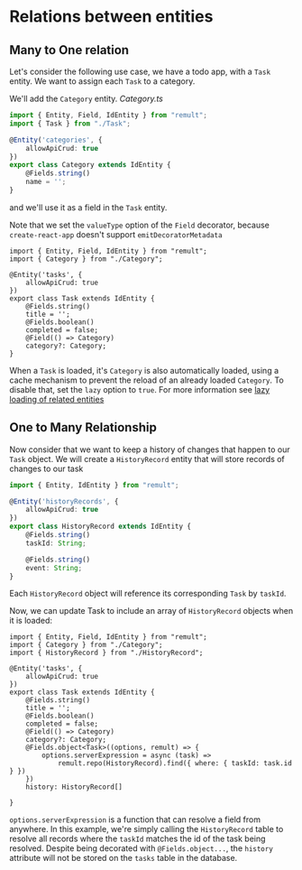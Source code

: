 # Relations between entities

## Many to One relation
Let's consider the following use case, we have a todo app, with a `Task` entity. We want to assign each `Task` to a category.

We'll add the `Category` entity.
*Category.ts*
```ts
import { Entity, Field, IdEntity } from "remult";
import { Task } from "./Task";

@Entity('categories', {
    allowApiCrud: true
})
export class Category extends IdEntity {
    @Fields.string()
    name = '';
}
```

and we'll use it as a field in the `Task` entity.

Note that we set the `valueType` option of the `Field` decorator, because `create-react-app` doesn't support `emitDecoratorMetadata` 

```ts{2,12-13}
import { Entity, Field, IdEntity } from "remult";
import { Category } from "./Category";

@Entity('tasks', {
    allowApiCrud: true
})
export class Task extends IdEntity {
    @Fields.string()
    title = '';
    @Fields.boolean()
    completed = false;
    @Field(() => Category)
    category?: Category;
}
```

When a `Task` is loaded, it's `Category` is also automatically loaded, using a cache mechanism to prevent the reload of an already loaded `Category`. To disable that, set the `lazy` option to `true`.
For more information see [lazy loading of related entities](lazy-loading-of-related-entities)


## One to Many Relationship
Now consider that we want to keep a history of changes that happen to our `Task` object.  We will create a `HistoryRecord` entity that will store records of changes to our task

```ts
import { Entity, IdEntity } from "remult";

@Entity('historyRecords', {
    allowApiCrud: true
})
export class HistoryRecord extends IdEntity {
    @Fields.string()
    taskId: String;

    @Fields.string()
    event: String;
}
```

Each `HistoryRecord` object will reference its corresponding `Task` by `taskId`.

Now, we can update Task to include an array of `HistoryRecord` objects when it is loaded:

```ts{3,15-19}
import { Entity, Field, IdEntity } from "remult";
import { Category } from "./Category";
import { HistoryRecord } from "./HistoryRecord";

@Entity('tasks', {
    allowApiCrud: true
})
export class Task extends IdEntity {
    @Fields.string()
    title = '';
    @Fields.boolean()
    completed = false;
    @Field(() => Category)
    category?: Category;
    @Fields.object<Task>((options, remult) => {
        options.serverExpression = async (task) =>
            remult.repo(HistoryRecord).find({ where: { taskId: task.id } })
    })
    history: HistoryRecord[]

}
```

`options.serverExpression` is a function that can resolve a field from anywhere.  In this example, we're simply calling the `HistoryRecord` table to resolve all records where the `taskId` matches the id of the task being resolved.  Despite being decorated with `@Fields.object...`, the `history` attribute will not be stored on the `tasks` table in the database.